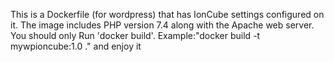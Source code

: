 This is a Dockerfile (for wordpress) that has IonCube settings configured on it.
The image includes PHP version 7.4 along with the Apache web server.
You should only Run 'docker build'.
Example:"docker build -t mywpioncube:1.0 ."
and enjoy it
